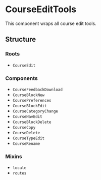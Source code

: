 CourseEditTools
===============

This component wraps all course edit tools. 

## Structure

### Roots
* `CourseEdit`

### Components
- `CourseFeedbackDownload`
- `CourseBlockNew`
- `CoursePreferences`
- `CourseBlockEdit`
- `CourseCategoryChange`
- `CourseNavEdit`
- `CourseBlockDelete`
- `CourseCopy`
- `CourseDelete`
- `CourseTypeEdit`
- `CourseRename`

### Mixins
* `locale`
* `routes`

